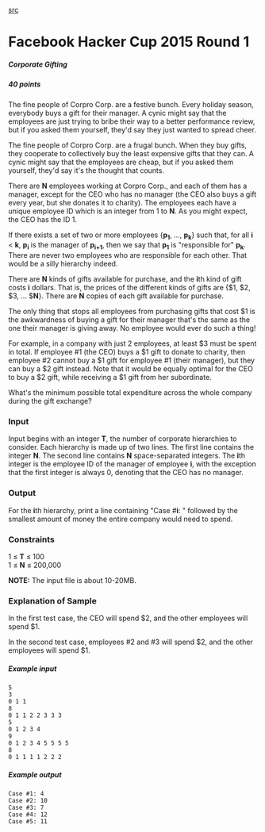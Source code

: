 [src](/hackercup/problems.php?pid=759650454070547&round=344496159068801)

# Facebook Hacker Cup 2015 Round 1

##### Corporate Gifting

##### 40 points 

The fine people of Corpro Corp. are a festive bunch. Every holiday season,
everybody buys a gift for their manager. A cynic might say that the employees
are just trying to bribe their way to a better performance review, but if you
asked them yourself, they'd say they just wanted to spread cheer.

The fine people of Corpro Corp. are a frugal bunch. When they buy gifts, they
cooperate to collectively buy the least expensive gifts that they can. A cynic
might say that the employees are cheap, but if you asked them yourself, they'd
say it's the thought that counts.

There are **N** employees working at Corpro Corp., and each of them has a
manager, except for the CEO who has no manager (the CEO also buys a gift every
year, but she donates it to charity). The employees each have a unique
employee ID which is an integer from 1 to **N**. As you might expect, the CEO
has the ID 1.

If there exists a set of two or more employees {**p<sub>1</sub>**, ...,
**p<sub>k</sub>**} such that, for all **i** < **k**, **p<sub>i</sub>** is the
manager of **p<sub>i+1</sub>**, then we say that **p<sub>1</sub>** is
"responsible for" **p<sub>k</sub>**. There are never two employees who are
responsible for each other. That would be a silly hierarchy indeed.

There are **N** kinds of gifts available for purchase, and the **i**th kind of
gift costs **i** dollars. That is, the prices of the different kinds of gifts
are {$1, $2, $3, ... $**N**}. There are **N** copies of each gift available
for purchase.

The only thing that stops all employees from purchasing gifts that cost $1 is
the awkwardness of buying a gift for their manager that's the same as the one
their manager is giving away. No employee would ever do such a thing!

For example, in a company with just 2 employees, at least $3 must be spent in
total. If employee #1 (the CEO) buys a $1 gift to donate to charity, then
employee #2 cannot buy a $1 gift for employee #1 (their manager), but they can
buy a $2 gift instead. Note that it would be equally optimal for the CEO to
buy a $2 gift, while receiving a $1 gift from her subordinate.

What's the minimum possible total expenditure across the whole company during
the gift exchange?

### Input

Input begins with an integer **T**, the number of corporate hierarchies to
consider. Each hierarchy is made up of two lines. The first line contains the
integer **N**. The second line contains **N** space-separated integers. The
**i**th integer is the employee ID of the manager of employee **i**, with the
exception that the first integer is always 0, denoting that the CEO has no
manager.

### Output

For the **i**th hierarchy, print a line containing "Case #**i**: " followed by
the smallest amount of money the entire company would need to spend.

### Constraints

1 ≤ **T** ≤ 100  
1 ≤ **N** ≤ 200,000  

**NOTE:** The input file is about 10-20MB. 

### Explanation of Sample

In the first test case, the CEO will spend $2, and the other employees will
spend $1.

In the second test case, employees #2 and #3 will spend $2, and the other
employees will spend $1.

##### Example input

```
5
3
0 1 1
8
0 1 1 2 2 3 3 3
5
0 1 2 3 4
9
0 1 2 3 4 5 5 5 5
8
0 1 1 1 1 2 2 2

```

##### Example output

```
Case #1: 4
Case #2: 10
Case #3: 7
Case #4: 12
Case #5: 11

```
